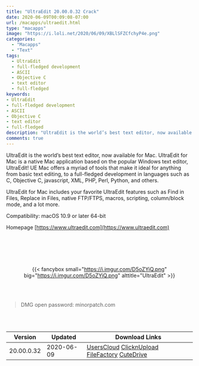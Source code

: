 ```yaml
---
title: "UltraEdit 20.00.0.32 Crack"
date: 2020-06-09T00:09:08-07:00
url: /macapps/ultraedit.html
type: "macapps"
image: "https://i.loli.net/2020/06/09/XBLlSFZCfchyP4e.png"
categories:
  - "Macapps"
  - "Text"
tags:
  - UltraEdit
  - full-fledged development
  - ASCII
  - Objective C
  - text editor
  - full-fledged
keywords:
- UltraEdit
- full-fledged development
- ASCII
- Objective C
- text editor
- full-fledged
description: "UltraEdit is the world’s best text editor, now available for Mac. UltraEdit for Mac is a native Mac application based on the popular Windows text editor, UltraEdit"
comments: true
---
```


UltraEdit is the world’s best text editor, now available for Mac. UltraEdit for Mac is a native Mac application based on the popular Windows text editor, UltraEdit! UE Mac offers a myriad of tools that make it ideal for anything from basic text editing, to a full-fledged development in languages such as C, Objective C, javascript, XML, PHP, Perl, Python, and others.



UltraEdit for Mac includes your favorite UltraEdit features such as Find in Files, Replace in Files, native FTP/FTPS, macros, scripting, column/block mode, and a lot more.



Compatibility: macOS 10.9 or later 64-bit

Homepage [https://www.ultraedit.com](https://www.ultraedit.com)

<br/>
<br/>
<script async src="https://pagead2.googlesyndication.com/pagead/js/adsbygoogle.js"></script>
<ins class="adsbygoogle"
     style="display:block; text-align:center;"
     data-ad-layout="in-article"
     data-ad-format="fluid"
     data-ad-client="ca-pub-8746275014476192"
     data-ad-slot="5144997159"></ins>
<script>
     (adsbygoogle = window.adsbygoogle || []).push({});
</script>
<br/>
<br/>


<center>

{{< fancybox small="https://i.imgur.com/D5oZYiQ.png" big="https://i.imgur.com/D5oZYiQ.png" alttitle="UltraEdit" >}}

</center>

<br/>
<br/>


> DMG open password: minorpatch.com

<br/>

<br/>
<div id="history_version" class="history_version">

| Version | Updated | Download Links |
| ---- | ---- | ---- |
| 20.00.0.32 | 2020-06-09 | [UsersCloud](https://ouo.io/viVXKk)   [ClicknUpload](https://ouo.io/c7PfNyZ)   [FileFactory](https://ouo.io/EAsBmu)   [CuteDrive](https://ouo.io/MBcftIv) |

</div>
